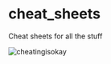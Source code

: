 # cheat_sheets
Cheat sheets for all the stuff

![cheatingisokay](https://i.giphy.com/media/wMsD35WIjjUFq/giphy.gif)
